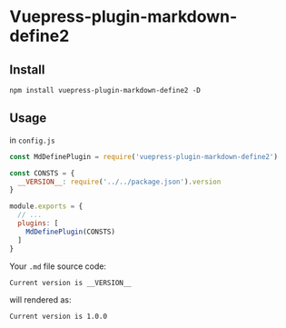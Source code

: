 # Vuepress-plugin-markdown-define2


## Install

```
npm install vuepress-plugin-markdown-define2 -D
```

## Usage

in `config.js`

```js
const MdDefinePlugin = require('vuepress-plugin-markdown-define2')

const CONSTS = {
  __VERSION__: require('../../package.json').version
}

module.exports = {
  // ...
  plugins: [
    MdDefinePlugin(CONSTS)
  ]
}

```

Your `.md` file source code:

```md
Current version is __VERSION__
```

will rendered as:

```md
Current version is 1.0.0
```